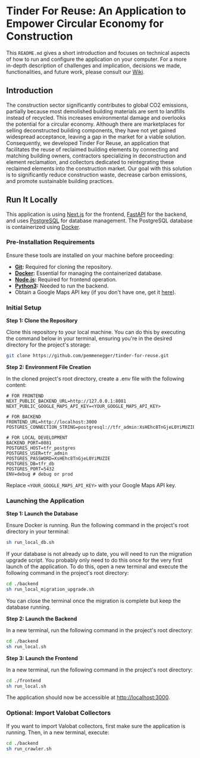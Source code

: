 # Tinder For Reuse: An Application to Empower Circular Economy for Construction

This `README.md` gives a short introduction and focuses on technical aspects of how to run and configure the application on your computer. For a more in-depth description of challenges and implication, decisions we made, functionalities, and future work, please consult our [Wiki](https://github.com/pemmenegger/tinder-for-reuse/wiki).

## Introduction

The construction sector significantly contributes to global CO2 emissions, partially because most demolished building materials are sent to landfills instead of recycled. This increases environmental damage and overlooks the potential for a circular economy. Although there are marketplaces for selling deconstructed building components, they have not yet gained widespread acceptance, leaving a gap in the market for a viable solution. Consequently, we developed Tinder For Reuse, an application that facilitates the reuse of reclaimed building elements by connecting and matching building owners, contractors specializing in deconstruction and element reclamation, and collectors dedicated to reintegrating these reclaimed elements into the construction market. Our goal with this solution is to significantly reduce construction waste, decrease carbon emissions, and promote sustainable building practices.

## Run It Locally

This application is using [Next.js](https://nextjs.org/) for the frontend, [FastAPI](https://fastapi.tiangolo.com/) for the backend, and uses [PostgreSQL](https://www.postgresql.org/) for database management. The PostgreSQL database is containerized using [Docker](https://www.docker.com/).

### Pre-Installation Requirements

Ensure these tools are installed on your machine before proceeding:

- **[Git](https://git-scm.com/):** Required for cloning the repository.
- **[Docker](https://www.docker.com/):** Essential for managing the containerized database.
- **[Node.js](https://nodejs.org/en/):** Required for frontend operation.
- **[Python3](https://www.python.org/downloads/):** Needed to run the backend.
- Obtain a Google Maps API key (if you don't have one, get it [here](https://developers.google.com/maps/documentation/javascript/get-api-key)).

### Initial Setup

**Step 1: Clone the Repository**

Clone this repository to your local machine. You can do this by executing the command below in your terminal, ensuring you're in the desired directory for the project's storage:

```bash
git clone https://github.com/pemmenegger/tinder-for-reuse.git
```

**Step 2: Environment File Creation**

In the cloned project's root directory, create a .env file with the following content:

```
# FOR FRONTEND
NEXT_PUBLIC_BACKEND_URL=http://127.0.0.1:8081
NEXT_PUBLIC_GOOGLE_MAPS_API_KEY=<YOUR_GOOGLE_MAPS_API_KEY>

# FOR BACKEND
FRONTEND_URL=http://localhost:3000
POSTGRES_CONNECTION_STRING=postgresql://tfr_admin:XsHEhc8TnGjeL0YiMUZIE@127.0.0.1:5432/tfr_db

# FOR LOCAL DEVELOPMENT
BACKEND_PORT=8081
POSTGRES_HOST=tfr_postgres
POSTGRES_USER=tfr_admin
POSTGRES_PASSWORD=XsHEhc8TnGjeL0YiMUZIE
POSTGRES_DB=tfr_db
POSTGRES_PORT=5432
ENV=debug # debug or prod
```

Replace `<YOUR_GOOGLE_MAPS_API_KEY>` with your Google Maps API key.

### Launching the Application

**Step 1: Launch the Database**

Ensure Docker is running. Run the following command in the project's root directory in your terminal:

```bash
sh run_local_db.sh
```

If your database is not already up to date, you will need to run the migration upgrade script. You probably only need to do this once for the very first launch of the application. To do this, open a new terminal and execute the following command in the project's root directory:

```bash
cd ./backend
sh run_local_migration_upgrade.sh
```

You can close the terminal once the migration is complete but keep the database running.

**Step 2: Launch the Backend**

In a new terminal, run the following command in the project's root directory:

```bash
cd ./backend
sh run_local.sh
```

**Step 3: Launch the Frontend**

In a new terminal, run the following command in the project's root directory:

```bash
cd ./frontend
sh run_local.sh
```

The application should now be accessible at [http://localhost:3000](http://localhost:3000).

### Optional: Import Valobat Collectors

If you want to import Valobat collectors, first make sure the application is running. Then, in a new terminal, execute:

```bash
cd ./backend
sh run_crawler.sh
```
